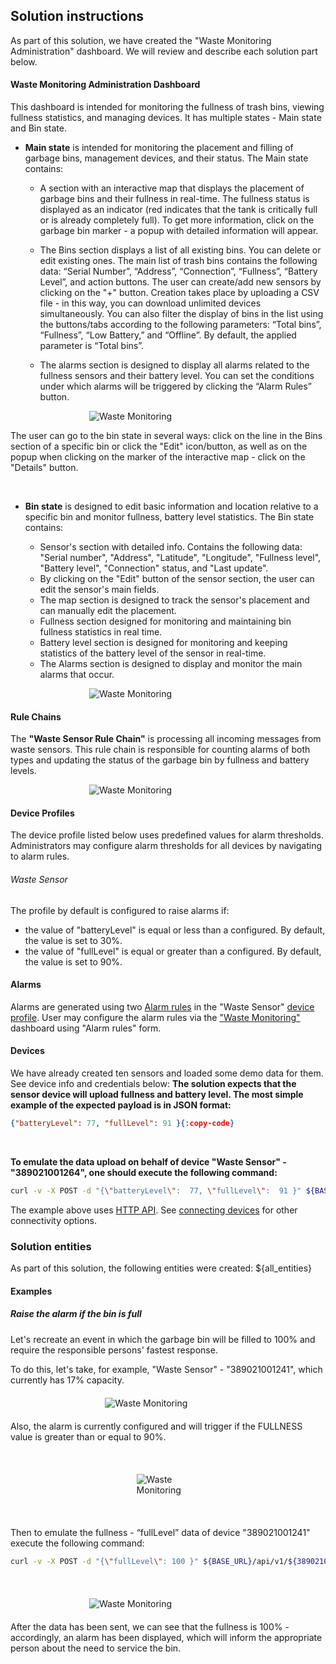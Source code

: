 ## Solution instructions

As part of this solution, we have created the "Waste Monitoring Administration" dashboard. We will review and describe each solution part below.

#### Waste Monitoring Administration Dashboard

This dashboard is intended for monitoring the fullness of trash bins, viewing fullness statistics, and managing devices. It has multiple states - Main state and Bin state.

- **Main state** is intended for monitoring the placement and filling of garbage bins, management devices, and their status. The Main state contains:

  - A section with an interactive map that displays the placement of garbage bins and their fullness in real-time. The fullness status is displayed as an indicator (red indicates that the tank is critically full or is already completely full). To get more information, click on the garbage bin marker - a popup with detailed information will appear.
  - The Bins section displays a list of all existing bins. You can delete or edit existing ones. The main list of trash bins contains the following data: “Serial Number”, “Address”, “Connection”, “Fullness”, “Battery Level”, and action buttons.
    The user can create/add new sensors by clicking on the "+" button. Creation takes place by uploading a CSV file - in this way, you can download unlimited devices simultaneously.
    You can also filter the display of bins in the list using the buttons/tabs according to the following parameters: “Total bins”, “Fullness”, “Low Battery,” and “Offline”. By default, the applied parameter is “Total bins”.

  - The alarms section is designed to display all alarms related to the fullness sensors and their battery level. You can set the conditions under which alarms will be triggered by clicking the “Alarm Rules” button.

<div class="img-float" style="max-width:50%;margin: 10px auto">
<img src="https://thingsboard.io/images/solutions/waste_monitoring/waste-monitoring-1.png" alt="Waste Monitoring">
</div>

The user can go to the bin state in several ways: click on the line in the Bins section of a specific bin or click the "Edit" icon/button, as well as on the popup when clicking on the marker of the interactive map - click on the "Details" button.

<br>

- **Bin state** is designed to edit basic information and location relative to a specific bin and monitor fullness, battery level statistics. The Bin state contains:

  - Sensor's section with detailed info. Contains the following data: "Serial number", "Address", "Latitude", "Longitude", "Fullness level", "Battery level", "Connection" status, and "Last update".
  - By clicking on the "Edit" button of the sensor section, the user can edit the sensor's main fields.
  - The map section is designed to track the sensor's placement and can manually edit the placement.
  - Fullness section designed for monitoring and maintaining bin fullness statistics in real time.
  - Battery level section is designed for monitoring and keeping statistics of the battery level of the sensor in real-time.
  - The Alarms section is designed to display and monitor the main alarms that occur.

<div class="img-float" style="max-width:50%;margin: 10px auto">
<img src="https://thingsboard.io/images/solutions/waste_monitoring/waste-monitoring-2.png" alt="Waste Monitoring">
</div>


#### Rule Chains

The **"Waste Sensor Rule Chain"** is processing all incoming messages from waste sensors. This rule chain is responsible for counting alarms of both types and updating the status of the garbage bin by fullness and battery levels.

<div class="img-float" style="max-width:50%;margin: 10px auto">
<img src="https://thingsboard.io/images/solutions/waste_monitoring/rule-chain.png" alt="Waste Monitoring">
</div>

#### Device Profiles

The device profile listed below uses predefined values for alarm thresholds. Administrators may configure alarm thresholds for all devices by navigating to alarm rules.

###### Waste Sensor

The profile by default is configured to raise alarms if:
- the value of "batteryLevel" is equal or less than a configured. By default, the value is set to 30%.
- the value of "fullLevel" is equal or greater than a configured. By default, the value is set to 90%.


#### Alarms
Alarms are generated using two <a href="https://thingsboard.io/docs/user-guide/device-profiles/#alarm-rules" target="_blank">Alarm rules</a> in the
"Waste Sensor" <a href="/deviceProfiles" target="_blank">device profile</a>.
User may configure the alarm rules via the <a href="${MAIN_DASHBOARD_URL}" target="_blank">"Waste Monitoring"</a> dashboard using "Alarm rules" form.


#### Devices

We have already created ten sensors and loaded some demo data for them. See device info and credentials below:
**The solution expects that the sensor device will upload fullness and battery level. The most simple example of the expected payload is in JSON format:**

```json
{"batteryLevel": 77, "fullLevel": 91 }{:copy-code}
```

<br>

**To emulate the data upload on behalf of device "Waste Sensor" - "389021001264", one should execute the following command:**

```bash
curl -v -X POST -d "{\"batteryLevel\":  77, \"fullLevel\":  91 }" ${BASE_URL}/api/v1/${389021001264ACCESS_TOKEN}/telemetry --header "Content-Type:application/json"{:copy-code}
```

The example above uses <a href="https://thingsboard.io/docs/reference/http-api/#telemetry-upload-api" target="_blank">HTTP API</a>.
See <a href="https://thingsboard.io/docs/getting-started-guides/connectivity/" target="_blank">connecting devices</a> for other connectivity options.

### Solution entities

As part of this solution, the following entities were created:
${all_entities}


#### Examples

##### Raise the alarm if the bin is full

Let's recreate an event in which the garbage bin will be filled to 100% and require the responsible persons' fastest response.

To do this, let's take, for example, "Waste Sensor" - "389021001241", which currently has 17% capacity.

<div class="img-float" style="width:40%;margin: 20px auto">
<img src="https://thingsboard.io/images/solutions/waste_monitoring/example-1-1.png" alt="Waste Monitoring">
</div>

Also, the alarm is currently configured and will trigger if the FULLNESS value is greater than or equal to 90%.

<br>

<div class="img-float" style="max-width:20%;margin: 20px auto">
<img src="https://thingsboard.io/images/solutions/waste_monitoring/example-1-2.png" alt="Waste Monitoring">
</div>

<br>

Then to emulate the fullness - “fullLevel” data of device "389021001241" execute the following command:

```bash
curl -v -X POST -d "{\"fullLevel\": 100 }" ${BASE_URL}/api/v1/${389021001241ACCESS_TOKEN}/telemetry --header "Content-Type:application/json"{:copy-code}
```

<br>

<div class="img-float" style="max-width:50%;margin: 20px auto">
<img src="https://thingsboard.io/images/solutions/waste_monitoring/example-1-3.png" alt="Waste Monitoring">
</div>

After the data has been sent, we can see that the fullness is 100% - accordingly, an alarm has been displayed, which will inform the appropriate person about the need to service the bin.




